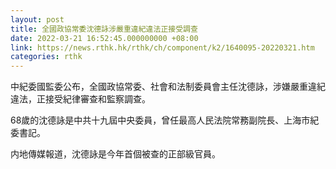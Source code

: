 ```yaml
---
layout: post
title: 全國政協常委沈德詠涉嚴重違紀違法正接受調查
date: 2022-03-21 16:52:45.000000000 +08:00
link: https://news.rthk.hk/rthk/ch/component/k2/1640095-20220321.htm
categories: rthk
---
```


中紀委國監委公布，全國政協常委、社會和法制委員會主任沈德詠，涉嫌嚴重違紀違法，正接受紀律審查和監察調查。

68歲的沈德詠是中共十九屆中央委員，曾任最高人民法院常務副院長、上海市紀委書記。

内地傳媒報道，沈德詠是今年首個被查的正部級官員。
